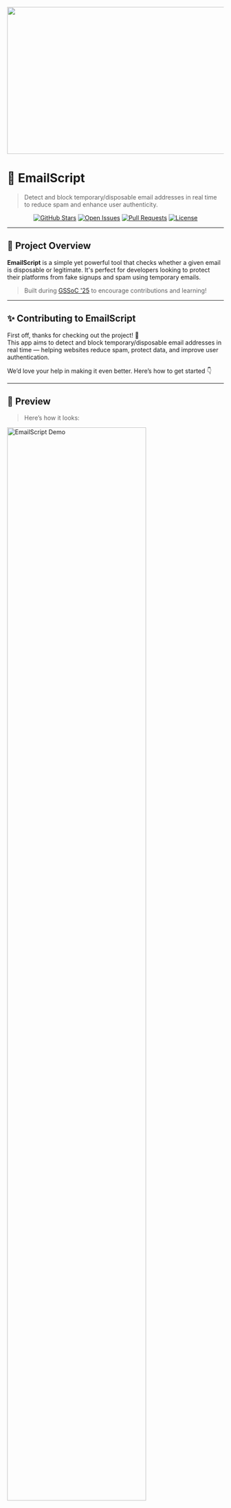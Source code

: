 <p align="center">
  <img width="1312" height="342" alt="image" src="https://github.com/user-attachments/assets/3773588a-d1d7-4700-a697-7500aef85c1d" />
</p>



# 📧 EmailScript

> Detect and block temporary/disposable email addresses in real time to reduce spam and enhance user authenticity.

<div align="center">
  
[![GitHub Stars](https://img.shields.io/github/stars/EmailScript/EmailScript?style=social)](https://github.com/EmailScript/EmailScript/stargazers)
[![Open Issues](https://img.shields.io/github/issues/EmailScript/EmailScript)](https://github.com/EmailScript/EmailScript/issues)
[![Pull Requests](https://img.shields.io/github/issues-pr/EmailScript/EmailScript)](https://github.com/EmailScript/EmailScript/pulls)
[![License](https://img.shields.io/github/license/EmailScript/EmailScript)](LICENSE)

</div>

---

## 🌟 Project Overview

**EmailScript** is a simple yet powerful tool that checks whether a given email is disposable or legitimate. It's perfect for developers looking to protect their platforms from fake signups and spam using temporary emails.

> Built during [GSSoC '25](https://gssoc.girlscript.tech/) to encourage contributions and learning!

---

## ✨ Contributing to EmailScript

First off, thanks for checking out the project! 🙌  
This app aims to detect and block temporary/disposable email addresses in real time — helping websites reduce spam, protect data, and improve user authentication.

We’d love your help in making it even better. Here’s how to get started 👇

---

## 📸 Preview

> Here’s how it looks:

<img src="https://user-images.githubusercontent.com/00000000/sample-emailscript-demo.gif" alt="EmailScript Demo" width="80%" />

---

## 📦 Tech Stack

- **Frontend:** React (Create React App)
- **Languages:** JavaScript, HTML, CSS
- **Package Manager:** npm
- **API:** Hosted on [PythonAnywhere](https://emailscript.pythonanywhere.com)

### Project Structure

```
emailscript-frontend/
├── public/        # Static files
├── src/           # Main React codebase
├── package.json   # Dependencies and scripts
```

---

## 🛠️ Getting Started Locally

### 1. Fork the Repo  
Click the **Fork** button in the top-right and clone your fork:

```bash
git clone https://github.com/YOUR-USERNAME/emailscript-frontend.git
cd emailscript-frontend
```

### 2. Install Dependencies

```bash
npm install
```

### 3. Run the App Locally

```bash
npm start
```

Visit: [http://localhost:3000](http://localhost:3000)

---

## 🧠 How It Works

```js
const response = await fetch("https://emailscript.pythonanywhere.com/check_disposable", {
  method: "POST",
  headers: { "Content-Type": "application/json" },
  body: JSON.stringify({ email }),
});
```

Returns a response like:

```json
{
  "email": "temp@mailinator.com",
  "disposable": true
}
```

Based on this, the UI shows whether it's safe to accept the email.

---

## 🔧 Code Standards

- `camelCase` for variables/functions
- `PascalCase` for React components
- Keep components modular & reusable

---

## 🚀 Submitting Changes

### 1. Create a Feature Branch

```bash
git checkout -b feature/your-feature-name
```

### 2. Stage + Commit

```bash
git add .
git commit -m "✨ Added cool feature"
```

### 3. Push & Open PR

```bash
git push origin feature/your-feature-name
```

Then go to GitHub and open a Pull Request. Be sure to:

- Mention related issue (e.g., `Fixes #1`)
- Provide screenshots/video of the change
- Keep PR focused and clean

---

## 🤝 Contribution Guidelines

- Check out [CONTRIBUTING.md](CONTRIBUTING.md)
- Respect the Code of Conduct
- Star ⭐ the repo if you like the project!

---

## 📣 Need Help?

Open an [issue](https://github.com/EmailScript/EmailScript/issues) or start a discussion. We're happy to help!

---

## ❤️ Acknowledgements

Thanks to all the amazing contributors and mentors of **GSSOC '25** who are helping build EmailScript better each day.

---

## 📜 License

This project is licensed under the MIT License. See the [LICENSE](LICENSE) file for details.

---

> Together, we can make the web less spammy 🛡️✨  
Let’s build something awesome 🚀


